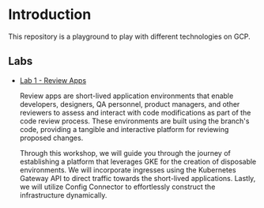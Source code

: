 # Introduction

This repository is a playground to play with different technologies on GCP.

## Labs

  * [Lab 1 - Review Apps](/rgalite/gke-review-apps-delivery-workshop/tree/labs/review-apps)
  
    Review apps are short-lived application environments that enable developers, designers, QA personnel, product managers, and other reviewers to assess and interact with code modifications as part of the code review process. These environments are built using the branch's code, providing a tangible and interactive platform for reviewing proposed changes.
    
    Through this workshop, we will guide you through the journey of establishing a platform that leverages GKE for the creation of disposable environments. We will incorporate ingresses using the Kubernetes Gateway API to direct traffic towards the short-lived applications. Lastly, we will utilize Config Connector to effortlessly construct the infrastructure dynamically.
